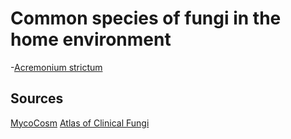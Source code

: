 <!-- TITLE: Fungi List -->

# Common species of fungi in the home environment
-[Acremonium strictum](fungi-list/acremonium-strictum)

## Sources
[MycoCosm](https://genome.jgi.doe.gov/mycocosm/home)
[Atlas of Clinical Fungi](http://www.clinicalfungi.org/)